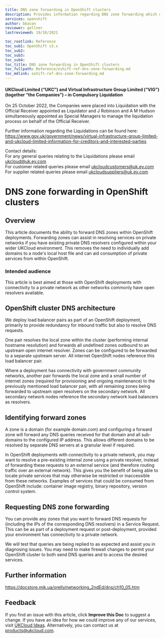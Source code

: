 ```yaml
---
title: DNS zone forwarding in OpenShift clusters
description: Provides information regarding DNS zone forwarding which can be configured in OpenShift clusters to enhance service discovery on deployments with private networks
services: openshift
author: bbacon
reviewer: gellner
lastreviewed: 19/10/2021

toc_rootlink: Reference
toc_sub1: OpenShift v3.x
toc_sub2:
toc_sub3:
toc_sub4:
toc_title: DNS zone forwarding in OpenShift clusters
toc_fullpath: Reference/oshift-ref-dns-zone-forwarding.md
toc_mdlink: oshift-ref-dns-zone-forwarding.md
---
```


#### UKCloud Limited (“UKC”) and Virtual Infrastructure Group Limited (“VIG”) (together “the Companies”) – in Compulsory Liquidation

On 25 October 2022, the Companies were placed into Liquidation with the Official Receiver appointed as Liquidator and J Robinson and A M Hudson simultaneously appointed as Special Managers to manage the liquidation process on behalf of the Official Receiver.

Further information regarding the Liquidations can be found here: <https://www.gov.uk/government/news/virtual-infrastructure-group-limited-and-ukcloud-limited-information-for-creditors-and-interested-parties>

Contact details:<br>
For any general queries relating to the Liquidations please email <ukcloud@uk.ey.com><br>
For customer related queries please email <ukcloudcustomers@uk.ey.com><br>
For supplier related queries please email <ukcloudsuppliers@uk.ey.com>

# DNS zone forwarding in OpenShift clusters

## Overview

This article documents the ability to forward DNS zones within OpenShift deployments. Forwarding zones can assist in resolving services on private networks if you have existing private DNS resolvers configured within your wider UKCloud environment. This removes the need to individually add domains to a node's local host file and can aid consumption of private services from within OpenShift.

### Intended audience

This article is best aimed at those with OpenShift deployments with connectivity to a private network as other networks commonly have open resolvers available.

## OpenShift cluster DNS architecture

We deploy load balancer pairs as part of an OpenShift deployment, primarily to provide redundancy for inbound traffic but also to resolve DNS requests.

One pair resolves the local zone within the cluster (performing internal hostname resolution) and forwards all undefined zones outbound to an upstream open internet resolver. Zones can be configured to be forwarded to a separate upstream server. All internet OpenShift nodes reference this load balancer pair.

Where a deployment has connectivity with government community networks, another pair forwards the local zone and a small number of internet zones (required for provisioning and ongoing maintenance) to the previously mentioned load balancer pair, with all remaining zones being forwarded to upstream open resolvers on the secondary network. All secondary network nodes reference the secondary network load balancers as resolvers.

## Identifying forward zones

A zone is a domain (for example domain.com) and configuring a forward zone will forward any DNS queries received for that domain and all sub-domains to the configured IP address. This allows different domains to be resolved by separate DNS servers at a granular level if required.

In OpenShift deployments with connectivity to a private network, you may want to resolve a pre-existing internal zone using a private resolver, instead of forwarding these requests to an external service (and therefore routing traffic over an external network). This gives you the benefit of being able to locate private services that may otherwise be restricted or inaccessible from these networks. Examples of services that could be consumed from OpenShift include: container image registry, binary repository, version control system.

## Requesting DNS zone forwarding

You can provide any zones that you want to forward DNS requests for (including the IPs of the corresponding DNS resolvers) in a Service Request. This can be as part of a deployment request or post-deployment, provided your environment has connectivity to a private network.

We will test that queries are being replied to as expected and assist you in diagnosing issues. You may need to make firewall changes to permit your OpenShift cluster to both send DNS queries and to access the desired services.

## Further information

https://docstore.mik.ua/orelly/networking_2ndEd/dns/ch10_05.htm

## Feedback

If you find an issue with this article, click **Improve this Doc** to suggest a change. If you have an idea for how we could improve any of our services, visit [UKCloud Ideas](https://ideas.ukcloud.com). Alternatively, you can contact us at <products@ukcloud.com>.

